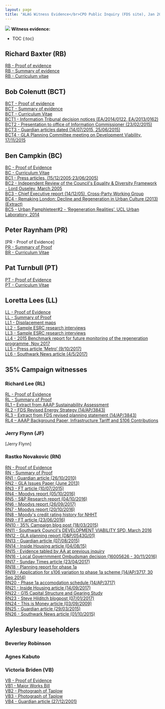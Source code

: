 ```yaml
---
layout: page
title: "ALAG Witness Evidence</br>CPO Public Inquiry (FDS site), Jan 2018</br> PINS REFERENCE: NPCU/CPO/A5840/74092"
---
```

![](http://35percent.org/img/phase1baerial.png)
**Witness evidence:**
* TOC
{:toc}

## Richard Baxter (RB)
[RB - Proof of evidence](/cpo/richardbaxterproof.pdf)  
[RB - Summary of evidence](/cpo/richardbaxtersummary.pdf)  
[RB - Curriculum vitae](/cpo/richardbaxtercv.pdf)  

## Bob Colenutt (BCT)
[BCT - Proof of evidence](/cpo/bobcolenuttproof.pdf)  
[BCT - Summary of evidence](/cpo/bobcolenuttsummary.pdf)  
[BCT - Curriculum Vitae](/cpo/bobcolenuttcv.pdf)  
[BCT1 - Information Tribunal decision notices (EA/2014/0122, EA/2013/0162)](/cpo/BCT1.pdf)  
[BCT2 - Presentation to office of Information Commissioner (23/02/2015)](/cpo/BCT2.pdf)  
[BCT3 - Guardian articles dated (14/07/2015, 25/06/2015)](/cpo/BCT3.pdf)  
[BCT4 - GLA Planning Committee meeting on Development Viability, 17/11/2015](/cpo/BCT4.pdf)   

## Ben Campkin (BC)
[BC - Proof of Evidence](/cpo/bencampkinproof.pdf)  
[BC - Curriculum Vitae](/cpo/bencampkincv.pdf)  
[BC1 - Press articles, (15/12/2005;23/06/2005)](/cpo/BC1.pdf)  
[BC2 - Independent Review of the Council's Equality & Diversity Framework - Lord Ouseley, March 2005](/cpo/BC2.pdf)  
[BC3 - Chief Executive report (14/12/05), Cross-Party Working Group](/cpo/BC3.pdf)  
[BC4 - Remaking London: Decline and Regeneration in Urban Culture (2013) (Extract)](/cpo/BC4.pdf)  
[BC5 - Urban Pamphleteer#2 - ‘Regeneration Realities’, UCL Urban Laboratory, 2014](/cpo/BC5.pdf)  

## Peter Raynham (PR)
[PR - Proof of Evidence]  
[PR - Summary of Proof](/cpo/peterraynhamsummary.pdf)  
[BR - Curriculum Vitae](/cpo/peterraynhamcv.pdf)  

## Pat Turnbull (PT)
[PT - Proof of Evidence](/cpo/patturnbullproof.pdf)  
[PT - Curriculum Vitae](/cpo/patturnbullcv.pdf)  

## Loretta Lees (LL)
[LL - Proof of Evidence](/cpo/lorettaleesproof.pdf)  
[LL - Summary of Proof](/cpo/lorettaleessummary.pdf)  
[LL1 - Displacement maps](/cpo/LL1.pdf)  
[LL2 - Sample ESRC research interviews](/cpo/LL2.pdf)  
[LL3 - Sample ESRC research interviews](/cpo/LL3.pdf)  
[LL4 - 2015 Benchmark report for future monitoring of the regeneration
programme, Nov 2017](/cpo/LL4.pdf)  
[LL5 – Press article ‘Metro’ (9/10/2017)](/cpo/LL5.pdf)  
[LL6 - Southwark News article (4/5/2017)](/cpo/LL6.pdf)  

## 35% Campaign witnesses
 
### Richard Lee (RL)
[RL - Proof of Evidence](/cpo/richardleeproof.pdf)  
[RL - Summary of Proof](/cpo/richardleesummary.pdf)  
[RL1 – Extract from AAAP Sustainability Assessment](/RL1.pdf)  
[RL2 – FDS Revised Energy Strategy (14/AP/3843)](/cpo/RL2.pdf)  
[RL3 – Extract from FDS revised planning statement (14/AP/3843)](/cpo/RL3.pdf)  
[RL4 – AAAP Background Paper, Infrastructure Tariff and S106 Contributions](/cpo/RL4.pdf)  
 
### Jerry Flynn (JF)
[Jerry Flynn] 

### Rastko Novakovic (RN)
[RN - Proof of Evidence](/cpo/rastkonovakovicproof.pdf)  
[RN - Summary of Proof](/cpo/rastkonovakovicsummary.pdf)  
[RN1 - Guardian article (26/10/2010)](/cpo/RN1.pdf)  
[RN2 - GLA Issues Paper (June 2013)](/cpo/RN2.pdf)  
[RN3 - FT article (10/07/2015)](/cpo/RN3.pdf)  
[RN4 - Moodys report (05/10/2016)](/cpo/RN4.pdf)  
[RN5 - S&P Research report (04/10/2016)](/cpo/RN5.pdf)  
[RN6 - Moodys report (26/09/2017)](/cpo/RN6.pdf)  
[RN7 - Moodys report (20/10/2016)](/cpo/RN7.pdf)  
[RN8 - Moody's credit rating history for NHHT](/cpo/RN8.pdf)  
[RN9 - FT article (23/06/2016)](/cpo/RN9.pdf)  
[RN10 - 35% Campaign blog post (18/03/2015)](/cpo/RN10.pdf)  
[RN11 - Southwark Council's DEVELOPMENT VIABILITY SPD, March 2016](/cpo/RN11.pdf)  
[RN12 - GLA planning report (D&P/0543G/01)](/cpo/RN12.pdf)  
[RN13 - Guardian article (07/08/2015)](/cpo/RN13.pdf)  
[RN14 - Inside Housing article (04/08/15)](/cpo/RN14.pdf)  
[RN15 - Evidence tabled by AA at previous inquiry](/cpo/RN15.pdf)  
[RN16 - Local Governmment Ombudsman decision (16005626 - 30/11/2016)](/cpo/RN16.pdf)  
[RN17 - Sunday Times article (23/04/2017)](/cpo/RN17.pdf)  
[RN18 - Planning report for phase 1a](/cpo/RN18.pdf)  
[RN19 - Application for s106 variation to phase 1a scheme (14/AP/3717, 30 Sep 2014)](/cpo/RN19.pdf)  
[RN20 - Phase 1a accomodation schedule (14/AP/3717)](/cpo/RN20.pdf)  
[RN21 - Inside Housing article (14/09/2017)](/cpo/RN21.pdf)  
[RN22 - G15 Capital Structure and Gearing Study](/cpo/RN22.pdf)  
[RN23 - Steve Hilditch blogpost (07/01/2017)](/cpo/RN23.pdf)  
[RN24 - This is Money article (03/09/2009)](/cpo/RN24.pdf)  
[RN25 - Guardian article (29/03/2015)](/cpo/RN25.pdf)  
[RN26 - Southwark News article (01/10/2015)](/cpo/RN26.pdf)  

## Aylesbury leaseholders
 
### Beverley Robinson

### Agnes Kabuto

### Victoria Briden (VB)
[VB - Proof of Evidence](/cpo/victoriabridenproof.pdf)  
[VB1 - Major Works Bill](/cpo/VB1.pdf)  
[VB2 - Photograph of Taplow](/cpo/VB2.pdf)  
[VB3 - Photograph of Taplow](/cpo/VB3.pdf)  
[VB4 - Guardian article (27/12/2001)](/cpo/VB4.pdf)  
